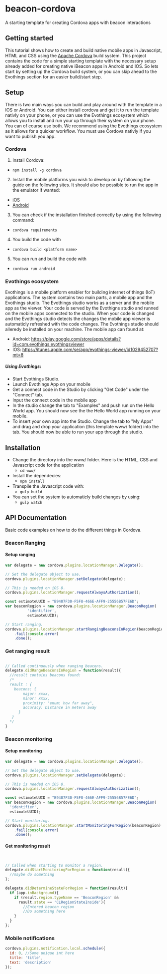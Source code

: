 # beacon-cordova
A starting template for creating Cordova apps with beacon interactions

## Getting started
This tutorial shows how to create and build native mobile apps in Javascript, HTML and CSS using the [Apache Cordova](https://cordova.apache.org/) build system. This project contains the code for a simple starting template with the necessary setup already added for creating native iBeacon apps in Android and IOS. So lets start by setting up the Cordova build system, or you can skip ahead to the Evothings section for an easier build/start step.

## Setup
There is two main ways you can build and play around with the template in a IOS or Android. You can either install cordova and get it to run the template nativly on your phone, or you can use the Evothings ecosystem which allows you to install and run your up through their system on your phone. You can of course use both. We recommend using the Evothings ecosystem as it allows for a quicker workflow. You must use Cordova nativly if you want to publish you app.


### Cordova
1. Install Cordova:
  - `npm install -g cordova`
2. Install the mobile platforms you wish to develop on by following the guide on the following sites. It should also be possible to run the app in the emulator if wanted:
  - [iOS](https://cordova.apache.org/docs/en/latest/guide/platforms/ios/index.html)
  - [Android](https://cordova.apache.org/docs/en/latest/guide/platforms/android/index.html)
3. You can check if the installation finished correctly by using the following command:
  - `cordova requirements`
4. You build the code with
  - `cordova build <platform name>`
5. You can run and build the code with
  - `cordova run android`

### Evothings ecosystem
Evothings is a mobile platform enabler for building internet of things (IoT) applications. The system contains two main parts, a mobile app and the Evothings studio. The Evothings studio works as a server and the mobile app as the viewer. Your code is served by the Evothigns studio and runned on the mobile apps connected to the studio. When your code is changed and the Evothings studio detects the changes the mobile app viewer is automaticly refreshed with the code changes. The Evothings studio should alleredy be installed on your machine. The mobile app can found at:
  - Android: https://play.google.com/store/apps/details?id=com.evothings.evothingsviewer
  - IOS: https://itunes.apple.com/se/app/evothings-viewer/id1029452707?mt=8

##### Using Evothings:
  - Start Evothings Studio.
  - Launch Evothings App on your mobile
  - Get a connect code in the Studio by clicking "Get Code" under the "Connect" tab.
  - Input the connect code in the mobile app
  - In the studio change the tab to "Examples" and push run on the Hello World app. You should now see the the Hello World app running on your mobile.
  - To insert your own app into the Studio. Change the tab to "My Apps" and drag and drop your application (this template www/ folder) into the tab. You should now be able to run your app through the studio.

## Installation
  - Change the directory into the www/ folder. Here is the HTML, CSS and Javascript code for the application
    - `cd www/`
  - Install the dependecies:
    - `npm install`  
  - Transpile the Javascript code with:
    - `gulp build`
  - You can set the system to automaticly build changes by using:
    - `gulp watch`

## API Documentation
Basic code examples on how to do the different things in Cordova.

### Beacon Ranging

#### Setup ranging
```js
var delegate = new cordova.plugins.locationManager.Delegate();

// Set the delegate object to use.
cordova.plugins.locationManager.setDelegate(delegate);

// This is needed on iOS 8.
cordova.plugins.locationManager.requestAlwaysAuthorization();

const estimoteUUID = "B9407F30-F5F8-466E-AFF9-25556B57FE6D";
var beaconRegion = new cordova.plugins.locationManager.BeaconRegion(
          'identifier',
          estimoteUUID);

// Start ranging.
cordova.plugins.locationManager.startRangingBeaconsInRegion(beaconRegion)
	.fail(console.error)
	.done();

```

### Get ranging result
```js

// Called continuously when ranging beacons.
delegate.didRangeBeaconsInRegion = function(result){
  //result contains beacons found:
  /*
  result : {
    beacons: {
        major: xxxx,
        minor: xxxx,
        proximity: "enum: how far away",
        accuracy: Distance in meters away
      }
   }
  */
}
```          

### Beacon monitoring
#### Setup monitoring
```js
var delegate = new cordova.plugins.locationManager.Delegate();

// Set the delegate object to use.
cordova.plugins.locationManager.setDelegate(delegate);

// This is needed on iOS 8.
cordova.plugins.locationManager.requestAlwaysAuthorization();

const estimoteUUID = "B9407F30-F5F8-466E-AFF9-25556B57FE6D";
var beaconRegion = new cordova.plugins.locationManager.BeaconRegion(
  'identifier',
  estimoteUUID);

// Start monitoring.
cordova.plugins.locationManager.startMonitoringForRegion(beaconRegion)
	.fail(console.error)
	.done();
```

#### Get monitoring result
```js


// Called when starting to monitor a region.
delegate.didStartMonitoringForRegion = function(result){
  //maybe do something
};

delegate.didDetermineStateForRegion = function(result){
  if (app.inBackground){
    if (result.region.typeName == 'BeaconRegion' &&
      result.state == 'CLRegionStateInside'){
        //Entered beacon region
        //Do something here
    }
  }
};


```

### Mobile notifications
```js
cordova.plugins.notification.local.schedule({
  id: 0, //Some unique int here
  title: 'title',
  text: 'description'
});
```
